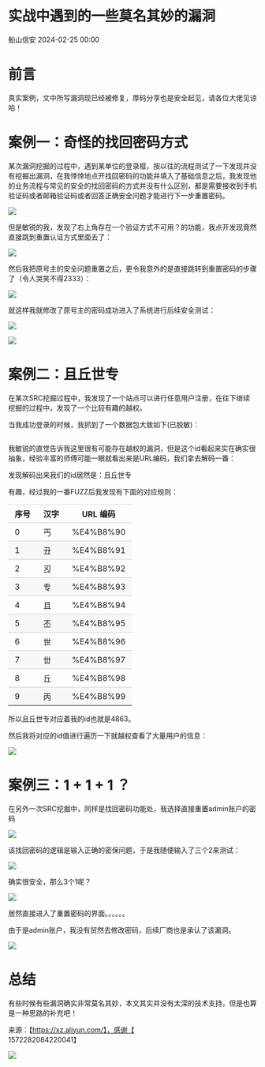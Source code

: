 #  实战中遇到的一些莫名其妙的漏洞   
 船山信安   2024-02-25 00:00  
  
# 前言  
  
真实案例，文中所写漏洞现已经被修复，厚码分享也是安全起见，请各位大佬见谅哈！  
# 案例一：奇怪的找回密码方式  
  
某次漏洞挖掘的过程中，遇到某单位的登录框，按以往的流程测试了一下发现并没有挖掘出漏洞，在我悻悻地点开找回密码的功能并填入了基础信息之后，我发现他的业务流程与常见的安全的找回密码的方式并没有什么区别，都是需要接收到手机验证码或者邮箱验证码或者回答正确安全问题才能进行下一步重置密码。  
  
![](https://mmbiz.qpic.cn/mmbiz_png/7nIrJAgaibicNLNfIuBdnMcFXgbbNaHFgDwhNOuxv9ibaNSjAHwYiam7x1vYgYaWqJ6Y2icS10cr1xG45AQMcxbviang/640?wx_fmt=png&from=appmsg "")  
  
但是敏锐的我，发现了右上角存在一个验证方式不可用？的功能，我点开发现竟然直接跳到重置认证方式里面去了：  
  
![](https://mmbiz.qpic.cn/mmbiz_png/7nIrJAgaibicNLNfIuBdnMcFXgbbNaHFgDwNH81GAiaJDc2fBSq2aUtxiaz8xx8OYs9Wf41iaRNQKvTPqibGxTsUra2Q/640?wx_fmt=png&from=appmsg "")  
  
然后我把原号主的安全问题重置之后，更令我意外的是直接跳转到重置密码的步骤了（令人哭笑不得2333）：  
  
![](https://mmbiz.qpic.cn/mmbiz_png/7nIrJAgaibicNLNfIuBdnMcFXgbbNaHFgDicMMZWWon6KZJJNJFnt3R1cssD5ANgWibH820eeaSnlm4Z0REk3s1Qibw/640?wx_fmt=png&from=appmsg "")  
  
就这样我就修改了原号主的密码成功进入了系统进行后续安全测试：  
  
![](https://mmbiz.qpic.cn/mmbiz_png/7nIrJAgaibicNLNfIuBdnMcFXgbbNaHFgDhaEPfO4EzqnrYdiablk1l5QqBcGZ2Lkygsx9YictB3x3JaICjMcLibatg/640?wx_fmt=png&from=appmsg "")  
  
![](https://mmbiz.qpic.cn/mmbiz_png/7nIrJAgaibicNLNfIuBdnMcFXgbbNaHFgDHTotBQZuwRd8KbaWiaxQgBYzXUIWLBcmlatnBTfZU8tHG8ZL36fTkLA/640?wx_fmt=png&from=appmsg "")  
# 案例二：且丘世专  
  
在某次SRC挖掘过程中，我发现了一个站点可以进行任意用户注册，在往下继续挖掘的过程中，发现了一个比较有趣的越权。  
  
当我成功登录的时候，我抓到了一个数据包大致如下(已脱敏)：  
```
```  
  
我敏锐的直觉告诉我这里很有可能存在越权的漏洞，但是这个id看起来实在确实很抽象，经验丰富的师傅可能一眼就看出来是URL编码，我们拿去解码一番：  
  
发现解码出来我们的id居然是：且丘世专  
  
有趣，经过我的一番FUZZ后我发现有下面的对应规则：  
<table><thead><tr style="border-top: 1px solid rgb(204, 204, 204);"><th style="padding: 6px 13px;border-top-width: 1px;border-top-color: rgb(221, 221, 221);">序号</th><th style="padding: 6px 13px;border-top-width: 1px;border-top-color: rgb(221, 221, 221);">汉字</th><th style="padding: 6px 13px;border-top-width: 1px;border-top-color: rgb(221, 221, 221);">URL 编码</th></tr></thead><tbody><tr style="border-top: 1px solid rgb(204, 204, 204);"><td style="padding: 6px 13px;">0</td><td style="padding: 6px 13px;">丐</td><td style="padding: 6px 13px;">%E4%B8%90</td></tr><tr style="background-color: rgb(248, 248, 248);border-top: 1px solid rgb(204, 204, 204);"><td style="padding: 6px 13px;">1</td><td style="padding: 6px 13px;">丑</td><td style="padding: 6px 13px;">%E4%B8%91</td></tr><tr style="border-top: 1px solid rgb(204, 204, 204);"><td style="padding: 6px 13px;">2</td><td style="padding: 6px 13px;">丒</td><td style="padding: 6px 13px;">%E4%B8%92</td></tr><tr style="background-color: rgb(248, 248, 248);border-top: 1px solid rgb(204, 204, 204);"><td style="padding: 6px 13px;">3</td><td style="padding: 6px 13px;">专</td><td style="padding: 6px 13px;">%E4%B8%93</td></tr><tr style="border-top: 1px solid rgb(204, 204, 204);"><td style="padding: 6px 13px;">4</td><td style="padding: 6px 13px;">且</td><td style="padding: 6px 13px;">%E4%B8%94</td></tr><tr style="background-color: rgb(248, 248, 248);border-top: 1px solid rgb(204, 204, 204);"><td style="padding: 6px 13px;">5</td><td style="padding: 6px 13px;">丕</td><td style="padding: 6px 13px;">%E4%B8%95</td></tr><tr style="border-top: 1px solid rgb(204, 204, 204);"><td style="padding: 6px 13px;">6</td><td style="padding: 6px 13px;">世</td><td style="padding: 6px 13px;">%E4%B8%96</td></tr><tr style="background-color: rgb(248, 248, 248);border-top: 1px solid rgb(204, 204, 204);"><td style="padding: 6px 13px;">7</td><td style="padding: 6px 13px;">丗</td><td style="padding: 6px 13px;">%E4%B8%97</td></tr><tr style="border-top: 1px solid rgb(204, 204, 204);"><td style="padding: 6px 13px;">8</td><td style="padding: 6px 13px;">丘</td><td style="padding: 6px 13px;">%E4%B8%98</td></tr><tr style="background-color: rgb(248, 248, 248);border-top: 1px solid rgb(204, 204, 204);"><td style="padding: 6px 13px;">9</td><td style="padding: 6px 13px;">丙</td><td style="padding: 6px 13px;">%E4%B8%99</td></tr></tbody></table>  
所以且丘世专对应着我的id也就是4863。  
  
然后我将对应的id值进行遍历一下就越权查看了大量用户的信息：  
  
![](https://mmbiz.qpic.cn/mmbiz_png/7nIrJAgaibicNLNfIuBdnMcFXgbbNaHFgDdz6RKYGMcQOx58OgFI2yhMPZwS1DeiaEx8WqpTK4OQwibPUCEzkRRZicA/640?wx_fmt=png&from=appmsg "")  
# 案例三：1 + 1 + 1 ？  
  
在另外一次SRC挖掘中，同样是找回密码功能处，我选择直接重置admin账户的密码  
  
![](https://mmbiz.qpic.cn/mmbiz_png/7nIrJAgaibicNLNfIuBdnMcFXgbbNaHFgDGRbyqT6TSwe96at73EibXIibWbEwQaibFZFZR5Dd01SXCtv8EMHoq0veg/640?wx_fmt=png&from=appmsg "")  
  
该找回密码的逻辑是输入正确的密保问题，于是我随便输入了三个2来测试：  
  
![](https://mmbiz.qpic.cn/mmbiz_png/7nIrJAgaibicNLNfIuBdnMcFXgbbNaHFgDtAc6GBPicazmiacDUnwtR9KVrADwMEqNJbx9hTtnZE4mWNiaBkRyJEpuQ/640?wx_fmt=png&from=appmsg "")  
  
确实很安全，那么3个1呢？  
  
![](https://mmbiz.qpic.cn/mmbiz_png/7nIrJAgaibicNLNfIuBdnMcFXgbbNaHFgDCKiaQicic8N153c4qV4icJ2Arnkkzy81reicayItibxUKOge3adR0MC481WA/640?wx_fmt=png&from=appmsg "")  
  
居然直接进入了重置密码的界面。。。。。。  
  
由于是admin账户，我没有贸然去修改密码，后续厂商也是承认了该漏洞。  
  
![](https://mmbiz.qpic.cn/mmbiz_png/7nIrJAgaibicNLNfIuBdnMcFXgbbNaHFgDGrW2s4EAW1XWibm8gnDibXxC0PeeicV9l7WtqAIYUM09tumFZturdP32w/640?wx_fmt=png&from=appmsg "")  
# 总结  
  
有些时候有些漏洞确实非常莫名其妙，本文其实并没有太深的技术支持，但是也算是一种思路的补充吧！  
  
  
  
来源：【https://xz.aliyun.com/】，感谢【  
1572282084220041】  
  
  
![](https://mmbiz.qpic.cn/mmbiz_jpg/7nIrJAgaibicNLNfIuBdnMcFXgbbNaHFgDBdHYqwzhlyVSXOAX8HmEYz3doTI2VpXWz8ZVIvdA0diaJGlF2qf78tw/640?wx_fmt=jpeg&from=appmsg "")  
  
  

